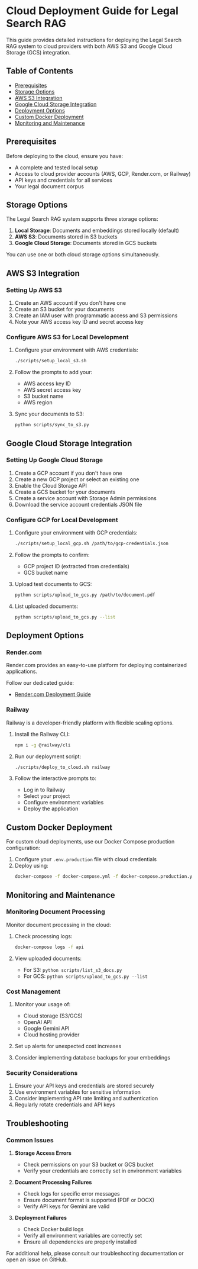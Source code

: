 # Cloud Deployment Guide for Legal Search RAG

This guide provides detailed instructions for deploying the Legal Search RAG system to cloud providers with both AWS S3 and Google Cloud Storage (GCS) integration.

## Table of Contents

- [Prerequisites](#prerequisites)
- [Storage Options](#storage-options)
- [AWS S3 Integration](#aws-s3-integration)
- [Google Cloud Storage Integration](#google-cloud-storage-integration)
- [Deployment Options](#deployment-options)
- [Custom Docker Deployment](#custom-docker-deployment)
- [Monitoring and Maintenance](#monitoring-and-maintenance)

## Prerequisites

Before deploying to the cloud, ensure you have:

- A complete and tested local setup
- Access to cloud provider accounts (AWS, GCP, Render.com, or Railway)
- API keys and credentials for all services
- Your legal document corpus

## Storage Options

The Legal Search RAG system supports three storage options:

1. **Local Storage**: Documents and embeddings stored locally (default)
2. **AWS S3**: Documents stored in S3 buckets
3. **Google Cloud Storage**: Documents stored in GCS buckets

You can use one or both cloud storage options simultaneously.

## AWS S3 Integration

### Setting Up AWS S3

1. Create an AWS account if you don't have one
2. Create an S3 bucket for your documents
3. Create an IAM user with programmatic access and S3 permissions
4. Note your AWS access key ID and secret access key

### Configure AWS S3 for Local Development

1. Configure your environment with AWS credentials:
   ```bash
   ./scripts/setup_local_s3.sh
   ```

2. Follow the prompts to add your:
   - AWS access key ID
   - AWS secret access key
   - S3 bucket name
   - AWS region

3. Sync your documents to S3:
   ```bash
   python scripts/sync_to_s3.py
   ```

## Google Cloud Storage Integration

### Setting Up Google Cloud Storage

1. Create a GCP account if you don't have one
2. Create a new GCP project or select an existing one
3. Enable the Cloud Storage API
4. Create a GCS bucket for your documents
5. Create a service account with Storage Admin permissions
6. Download the service account credentials JSON file

### Configure GCP for Local Development

1. Configure your environment with GCP credentials:
   ```bash
   ./scripts/setup_local_gcp.sh /path/to/gcp-credentials.json
   ```

2. Follow the prompts to confirm:
   - GCP project ID (extracted from credentials)
   - GCS bucket name

3. Upload test documents to GCS:
   ```bash
   python scripts/upload_to_gcs.py /path/to/document.pdf
   ```

4. List uploaded documents:
   ```bash
   python scripts/upload_to_gcs.py --list
   ```

## Deployment Options

### Render.com

Render.com provides an easy-to-use platform for deploying containerized applications.

Follow our dedicated guide:
- [Render.com Deployment Guide](render_deployment.md)

### Railway

Railway is a developer-friendly platform with flexible scaling options.

1. Install the Railway CLI:
   ```bash
   npm i -g @railway/cli
   ```

2. Run our deployment script:
   ```bash
   ./scripts/deploy_to_cloud.sh railway
   ```

3. Follow the interactive prompts to:
   - Log in to Railway
   - Select your project
   - Configure environment variables
   - Deploy the application

## Custom Docker Deployment

For custom cloud deployments, use our Docker Compose production configuration:

1. Configure your `.env.production` file with cloud credentials
2. Deploy using:
   ```bash
   docker-compose -f docker-compose.yml -f docker-compose.production.yml up -d
   ```

## Monitoring and Maintenance

### Monitoring Document Processing

Monitor document processing in the cloud:

1. Check processing logs:
   ```bash
   docker-compose logs -f api
   ```

2. View uploaded documents:
   - For S3: `python scripts/list_s3_docs.py`
   - For GCS: `python scripts/upload_to_gcs.py --list`

### Cost Management

1. Monitor your usage of:
   - Cloud storage (S3/GCS)
   - OpenAI API
   - Google Gemini API
   - Cloud hosting provider

2. Set up alerts for unexpected cost increases

3. Consider implementing database backups for your embeddings

### Security Considerations

1. Ensure your API keys and credentials are stored securely
2. Use environment variables for sensitive information
3. Consider implementing API rate limiting and authentication
4. Regularly rotate credentials and API keys

## Troubleshooting

### Common Issues

1. **Storage Access Errors**
   - Check permissions on your S3 bucket or GCS bucket
   - Verify your credentials are correctly set in environment variables

2. **Document Processing Failures**
   - Check logs for specific error messages
   - Ensure document format is supported (PDF or DOCX)
   - Verify API keys for Gemini are valid

3. **Deployment Failures**
   - Check Docker build logs
   - Verify all environment variables are correctly set
   - Ensure all dependencies are properly installed

For additional help, please consult our troubleshooting documentation or open an issue on GitHub.
